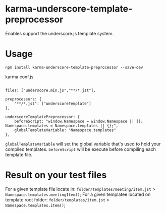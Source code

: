 # karma-underscore-template-preprocessor

Enables support the underscore.js template system.

# Usage

```
npm install karma-underscore-template-preprocessor --save-dev
```

karma.conf.js

```

files: ["underscore.min.js","**/*.jst"],

preprocessors: {
    "**/*.jst": ["underscoreTemplate"]
},

underscoreTemplatePreprocessor: {
    beforeScript: "window.Namespace = window.Namespace || {}; Namespace.templates = Namespace.templates || {};",
    globalTemplateVariable: "Namespace.templates"
},
```

`globalTemplateVariable` will set the global variable that's used to hold your compiled templates.
`beforeScript` will be execute before compiling each template file.


# Result on your test files
For a given template file locate in: `folder/templates/meeting/item.jst` > `Namespace.templates.meetingItem()`;
For a given templatee located on template root folder: `folder/templates/item.jst` > `Namespace.templates.item()`;
